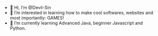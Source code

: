- 👋 Hi, I’m @Devil-Sin
- 👀 I’m interested in learning how to make cool softwares, websites and most importantly: GAMES!
- 🌱 I’m currently learning Advanced Java, beginner Javascript and Python.
